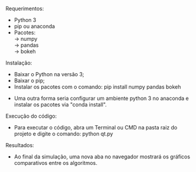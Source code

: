 Requerimentos:
- Python 3
- pip ou anaconda
- Pacotes: </br>
   -> numpy </br>
   -> pandas </br>
   -> bokeh

Instalação:
- Baixar o Python na versão 3;
- Baixar o pip;
- Instalar os pacotes com o comando:
    pip install numpy pandas bokeh

* Uma outra forma seria configurar um ambiente python 3 no anaconda e instalar os pacotes via "conda install".

Execução do código:
- Para executar o código, abra um Terminal ou CMD na pasta raiz do projeto e digite o comando:
    python qt.py

Resultados:
- Ao final da simulação, uma nova aba no navegador mostrará os gráficos comparativos entre os algoritmos.

